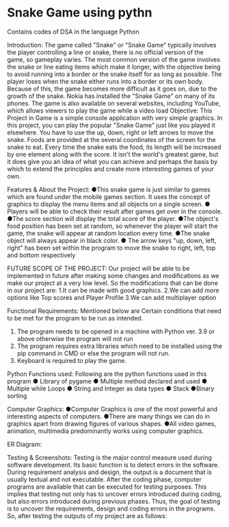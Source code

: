 # Snake Game using pythn
Contains codes of DSA in the language Python

Introduction:
The game called "Snake" or "Snake Game" typically involves the player controlling a line or snake, there is no official version of the game, so gameplay varies. The most common version of the game involves the snake or line eating items which make it longer, with the objective being to avoid running into a border or the snake itself for as long as possible. The player loses when the snake either runs into a border or its own body. Because of this, the game becomes more difficult as it goes on, due to the growth of the snake. Nokia has installed the "Snake Game" on many of its phones. The game is also available on several websites, including YouTube, which allows viewers to play the game while a video load
Objective:
This Project in Game is a simple console application with very simple graphics. In this project, you can play the popular "Snake Game" just like you played it elsewhere. You have to use the up, down, right or left arrows to move the snake. Foods are provided at the several coordinates of the screen for the snake to eat. Every time the snake eats the food, its length will be increased by one element along with the score. It isn't the world's greatest game, but it does give you an idea of what you can achieve and perhaps the basis by which to extend the principles and create more interesting games of your own.

Features & About the Project:
●This snake game is just similar to games which are found under the mobile games section. It uses the concept of graphics to display the menu items and all objects on a single screen.
● Players will be able to check their result after games get over in the console.
●The score section will display the total score of the player.
●The object's food position has been set at random, so whenever the player will start the game, the snake will appear at random location every time.
●The snake object will always appear in black color.
● The arrow keys "up, down, left, right" has been set within the program to move the snake to right, left, top and bottom respectively









FUTURE SCOPE  OF THE PROJECT:
Our project will be able to be implemented in future after making some changes and modifications as we make our project at a very low level. So the modifications that can be done in our project are:
1.It can be made with good graphics.
2.We can add more options like Top scores and Player Profile
3.We can add multiplayer option


Functional Requirements:
Mentioned below are Certain conditions that need to be met for the program to be run as intended. 
1. The program needs to be opened in a machine with Python ver. 3.9 or above otherwise the program will not run 
2. The program requires extra libraries which need to be installed using the pip command in CMD or else the program will not run. 
3. Keyboard is required to play the game. 

Python Functions used:
Following are the python functions used in this program
● Library of pygame
● Multiple method declared and used
● Multiple while Loops
● String and Integer as data types
● Stack
●Binary sorting






Computer Graphics:
●Computer Graphics is one of the most powerful and interesting aspects of computers.
●There are many things we can do in graphics apart from drawing figures of various shapes.
●All video games, animation, multimedia predominantly works using computer graphics.

ER Diagram:


Testing & Screenshots:
Testing is the major control measure used during software development. Its basic function is to detect errors in the software. During requirement analysis and design, the output is a document that is usually textual and not executable. After the coding phase, computer programs are available that can be executed for testing purposes. This implies that testing not only has to uncover errors introduced during coding, but also errors introduced during previous phases. Thus, the goal of testing is to uncover the requirements, design and coding errors in the programs. So, after testing the outputs of my project are as follows:
